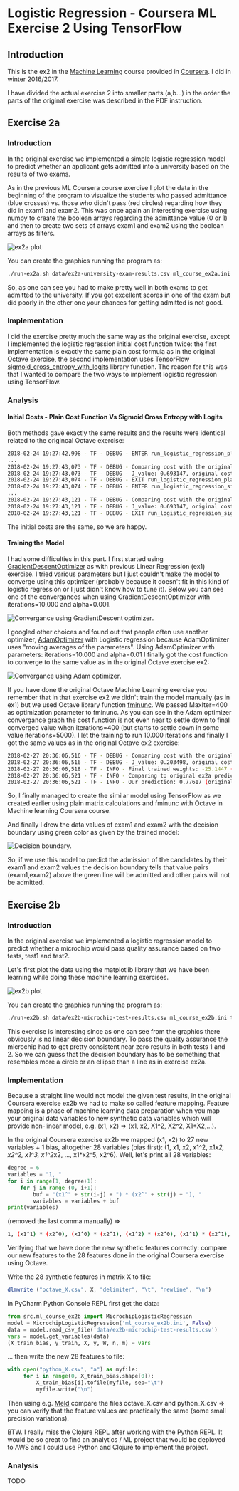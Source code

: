 # Logistic Regression - Coursera ML Exercise 2 Using TensorFlow

## Introduction

This is the ex2 in the [Machine Learning](https://www.coursera.org/learn/machine-learning) course provided in [Coursera](https://www.coursera.org). I did in winter 2016/2017. 

I have divided the actual exercise 2 into smaller parts (a,b...) in the order the parts of the original exercise was described in the PDF instruction.

## Exercise 2a

### Introduction

In the original exercise we implemented a simple logistic regression model to predict whether an applicant gets admitted into a university based on the results of two exams.

As in the previous ML Coursera course exercise I plot the data in the beginning of the program to visualize the students who passed admittance (blue crosses) vs. those who didn't pass (red circles) regarding how they did in exam1 and exam2. This was once again an interesting exercise using numpy to create the boolean arrays regarding the admittance value (0 or 1) and then to create two sets of arrays exam1 and exam2 using the boolean arrays as filters. 

![ex2a plot](images/ex2a_university_admittance_plot_python.png "ex2a plot")

You can create the graphics running the program as:

```bash
./run-ex2a.sh data/ex2a-university-exam-results.csv ml_course_ex2a.ini true
```

So, as one can see you had to make pretty well in both exams to get admitted to the university. If you got excellent scores in one of the exam but did poorly in the other one your chances for getting admitted is not good.


### Implementation

I did the exercise pretty much the same way as the original exercise, except I implemented the logistic regression initial cost function twice: the first implementation is exactly the same plain cost formula as in the original Octave exercise, the second implementation uses TensorFlow [sigmoid_cross_entropy_with_logits](https://www.tensorflow.org/api_docs/python/tf/nn/sigmoid_cross_entropy_with_logits) library function. The reason for this was that I wanted to compare the two ways to implement logistic regression using TensorFlow. 


### Analysis

#### Initial Costs - Plain Cost Function Vs Sigmoid Cross Entropy with Logits

Both methods gave exactly the same results and the results were identical related to the origincal Octave exercise:

```bash
2018-02-24 19:27:42,998 - TF - DEBUG - ENTER run_logistic_regression_plain_initial_cost
...
2018-02-24 19:27:43,073 - TF - DEBUG - Comparing cost with the original cost of the Coursera exercise:
2018-02-24 19:27:43,073 - TF - DEBUG - J_value: 0.693147, original cost: 0.693147, delta: 0.000000 (0.0000%)
2018-02-24 19:27:43,074 - TF - DEBUG - EXIT run_logistic_regression_plain_initial_cost
2018-02-24 19:27:43,074 - TF - DEBUG - ENTER run_logistic_regression_sigmoid_cross_entropy_initial_cost
...
2018-02-24 19:27:43,121 - TF - DEBUG - Comparing cost with the original cost of the Coursera exercise:
2018-02-24 19:27:43,121 - TF - DEBUG - J_value: 0.693147, original cost: 0.693147, delta: 0.000000 (0.0001%)
2018-02-24 19:27:43,121 - TF - DEBUG - EXIT run_logistic_regression_sigmoid_cross_entropy_initial_cost

```
The initial costs are the same, so we are happy.

#### Training the Model

I had some difficulties in this part. I first started using [GradientDescentOptimizer](https://www.tensorflow.org/api_docs/python/tf/train/GradientDescentOptimizer) as with previous Linear Regression (ex1) exercise. I tried various parameters but I just couldn't make the model to converge using this optimizer (probably because it doesn't fit in this kind of logistic regression or I just didn't know how to tune it). Below you can see one of the convergances when using GradientDescentOptimizer with iterations=10.000 and alpha=0.001.

![Convergance using GradientDescent optimizer](images/ex2a_J_convergance_GradientDescentOptimizer_iter_10000_alpha_0.001.png "Convergance using GradientDescent optimizer").


I googled other choices and found out that people often use another optimizer, [AdamOptimizer](https://www.tensorflow.org/api_docs/python/tf/train/AdamOptimizer) with Logistic regression because AdamOptimizer uses "moving averages of the parameters". Using AdamOptimizer with parameters: iterations=10.000 and alpha=0.01 I finally got the cost function to converge to the same value as in the original Octave exercise ex2:

![Convergance using Adam optimizer](images/ex2a_J_convergance_AdamOptimizer_iter_10000_alpha_0.01.png "Convergance using Adam optimizer").

If you have done the original Octave Machine Learning exercise you remember that in that exercise ex2 we didn't train the model manually (as in ex1) but we used Octave library function [fminunc](https://www.gnu.org/software/octave/doc/v4.0.0/Minimizers.html). We passed MaxIter=400 as optimization parameter to fminunc. As you can see in the Adam optimizer convergance graph the cost function is not even near to settle down to final converged value when iterations=400 (but starts to settle down in some value iterations=5000). I let the training to run 10.000 iterations and finally I got the same values as in the original Octave ex2 exercise:

```bash
2018-02-27 20:36:06,516 - TF - DEBUG - Comparing cost with the original cost of the Coursera exercise after 10000 iterations:
2018-02-27 20:36:06,516 - TF - DEBUG - J_value: 0.203498, original cost found by fminunc: 0.203498, delta: -0.000000 (-0.0001%)
2018-02-27 20:36:06,518 - TF - INFO - Final trained weights: -25.1447 (original: -25.1613), 0.2061 (original: 0.2062), 0.2013 (original: 0.2015)
2018-02-27 20:36:06,521 - TF - INFO - Comparing to original ex2a predictions using values: exam1 = 45.0 and exam2 = 85.0
2018-02-27 20:36:06,521 - TF - INFO - Our prediction: 0.77617 (original: 0.77629), delta: -0.00012 (-0.01593%)
```

So, I finally managed to create the similar model using TensorFlow as we created earlier using plain matrix calculations and fminunc with Octave in Machine learning Coursera course.


And finally I drew the data values of exam1 and exam2 with the decision boundary using green color as given by the trained model:


![Decision boundary](images/ex2a_Decision-boundary.png "Decision boundary").

So, if we use this model to predict the admission of the candidates by their exam1 and exam2 values the decision boundary tells that value pairs (exam1,exam2) above the green line will be admitted and other pairs will not be admitted.


## Exercise 2b

### Introduction

In the original exercise we implemented a logistic regression model to predict whether a microchip would pass quality assurance based on two tests, test1 and test2. 

Let's first plot the data using the matplotlib library that we have been learning while doing these machine learning exercises.

![ex2b plot](images/ex2b_microchip_qa_results_plot_python.png "ex2b plot")

You can create the graphics running the program as:

```bash
./run-ex2b.sh data/ex2b-microchip-test-results.csv ml_course_ex2b.ini true
```

This exercise is interesting since as one can see from the graphics there obviously is no linear decision boundary. To pass the quality assurance the microchip had to get pretty consistent near zero results in both tests 1 and 2. So we can guess that the decision boundary has to be something that resembles more a circle or an ellipse than a line as in exercise ex2a.



### Implementation

Because a straight line would not model the given test results, in the original Coursera exercise ex2b we had to make so called feature mapping. Feature mapping is a phase of machine learning data preparation when you map your original data variables to new synthetic data variables which will provide non-linear model, e.g. (x1, x2) => (x1, x2, X1^2, X2^2, X1*X2,...). 

In the original Coursera exercise ex2b we mapped (x1, x2) to 27 new variables + 1 bias, altogether 28 variables (bias first): (1, x1, x2, x1^2, x1*x2, x2^2, x1^3, x1^2*x2, ..., x1*x2^5, x2^6). Well, let's print all 28 variables:

```python
degree = 6
variables = "1, "
for i in range(1, degree+1):
    for j in range (0, i+1):
        buf = "(x1^" + str(i-j) + ") * (x2^" + str(j) + "), "
        variables = variables + buf
print(variables)
```

(removed the last comma manually) =>

```bash
1, (x1^1) * (x2^0), (x1^0) * (x2^1), (x1^2) * (x2^0), (x1^1) * (x2^1), (x1^0) * (x2^2), (x1^3) * (x2^0), (x1^2) * (x2^1), (x1^1) * (x2^2), (x1^0) * (x2^3), (x1^4) * (x2^0), (x1^3) * (x2^1), (x1^2) * (x2^2), (x1^1) * (x2^3), (x1^0) * (x2^4), (x1^5) * (x2^0), (x1^4) * (x2^1), (x1^3) * (x2^2), (x1^2) * (x2^3), (x1^1) * (x2^4), (x1^0) * (x2^5), (x1^6) * (x2^0), (x1^5) * (x2^1), (x1^4) * (x2^2), (x1^3) * (x2^3), (x1^2) * (x2^4), (x1^1) * (x2^5), (x1^0) * (x2^6)
```

Verifying that we have done the new synthetic features correctly: compare our new features to the 28 features done in the original Coursera exercise using Octave.

Write the 28 synthetic features in matrix X to file:
```octave
dlmwrite ("octave_X.csv", X, "delimiter", "\t", "newline", "\n")
```

In PyCharm Python Console REPL first get the data:

```python
from src.ml_course_ex2b import MicrochipLogisticRegression
model = MicrochipLogisticRegression('ml_course_ex2b.ini', False)
data = model.read_csv_file('data/ex2b-microchip-test-results.csv')
vars = model.get_variables(data)
(X_train_bias, y_train, X, y, W, n, m) = vars
```

... then write the new 28 features to file:

```python
with open("python_X.csv", "a") as myfile:
     for i in range(0, X_train_bias.shape[0]):
         X_train_bias[i].tofile(myfile, sep="\t")
         myfile.write("\n")
```

Then using e.g. [Meld](http://meldmerge.org/) compare the files octave_X.csv and python_X.csv => you can verify that the feature values are practically the same (some small precision variations).

BTW. I really miss the Clojure REPL after working with the Python REPL. It would be so great to find an analytics / ML project that would be deployed to AWS and I could use Python and Clojure to implement the project.




### Analysis

TODO
